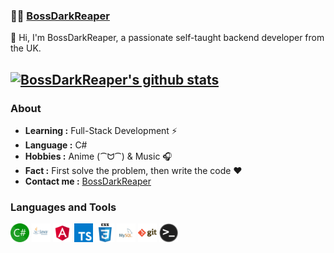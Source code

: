 ###  :man_technologist:  [BossDarkReaper](https://johncarkeek.work)

👋 Hi, I'm BossDarkReaper, a passionate self-taught backend developer from the UK. 

[![BossDarkReaper's github stats](https://github-readme-stats-bossdarkreaper.vercel.app/api?username=BossDarkReaper&show_icons=true&title_color=fff&icon_color=79ff97&text_color=9f9f9f&bg_color=151515&count_private=true&hide=stars)](https://github.com/BossDarkReaper)
---------------------------------------------------------------------------------------------------------------------------------------------------------------------------------


### About

-  **Learning :** Full-Stack Development :zap:   
-  **Language :** C#
-  **Hobbies :** Anime (⁀ᗢ⁀) & Music :headphones:
-  **Fact :** First solve the problem, then write the code :heart:
-  **Contact me :** [BossDarkReaper](mailto:john@johncarkeek.work)


### Languages and Tools

<code><img height="30" src="https://raw.githubusercontent.com/github/explore/80688e429a7d4ef2fca1e82350fe8e3517d3494d/topics/csharp/csharp.png"></code>
<code><img height="30" src="https://raw.githubusercontent.com/github/explore/80688e429a7d4ef2fca1e82350fe8e3517d3494d/topics/java/java.png"></code>
<code><img height="30" src="https://raw.githubusercontent.com/github/explore/80688e429a7d4ef2fca1e82350fe8e3517d3494d/topics/angular/angular.png"></code>
<code><img height="30" src="https://raw.githubusercontent.com/github/explore/80688e429a7d4ef2fca1e82350fe8e3517d3494d/topics/typescript/typescript.png"></code>
<code><img height="30" src="https://raw.githubusercontent.com/github/explore/80688e429a7d4ef2fca1e82350fe8e3517d3494d/topics/css/css.png"></code>
<code><img height="30" src="https://raw.githubusercontent.com/github/explore/80688e429a7d4ef2fca1e82350fe8e3517d3494d/topics/mysql/mysql.png"></code>
<code><img height="30" src="https://raw.githubusercontent.com/github/explore/80688e429a7d4ef2fca1e82350fe8e3517d3494d/topics/git/git.png"></code>
<code><img height="30" src="https://raw.githubusercontent.com/github/explore/80688e429a7d4ef2fca1e82350fe8e3517d3494d/topics/terminal/terminal.png"></code>
